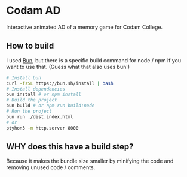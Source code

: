 # Codam AD

Interactive animated AD of a memory game for Codam College.

## How to build

I used [Bun](https://bun.sh/), but there is a specific build command for node / npm if you want to use that.
(Guess what that also uses bun!)

```bash
# Install bun
curl -fsSL https://bun.sh/install | bash
# Install dependencies
bun install # or npm install
# Build the project
bun build # or npm run build:node
# Run the project
bun run ./dist.index.html
# or
ptyhon3 -m http.server 8000
```

## WHY does this have a build step?
Because it makes the bundle size smaller by minifying the code and removing unused code / comments.
